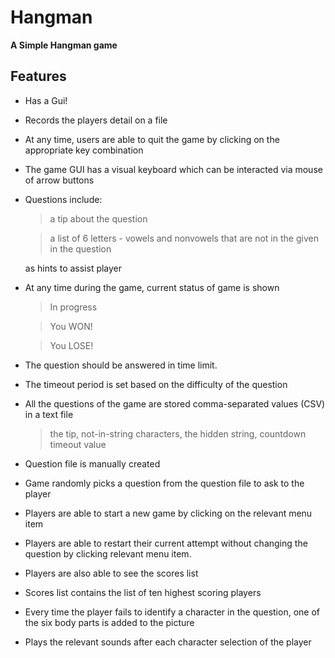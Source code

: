# Hangman
**A Simple Hangman game**

## Features

- Has a Gui!
- Records the players detail on a file
- At any time, users are able to quit the game by clicking on the appropriate key combination
- The game GUI has a visual keyboard which can be interacted via mouse of arrow buttons
- Questions include:
     > a tip about the question
      
     > a list of 6 letters - vowels and nonvowels that are not in the given in the question
  
  as hints to assist player
- At any time during the game, current status of game is shown
     >  In progress

     >  You WON!
     
     >  You LOSE!
- The question should be answered in time limit.
- The timeout period is set based on the difficulty of the question
- All the questions of the game are stored comma-separated values (CSV) in a text file
    > the tip, not-in-string characters, the hidden string, countdown timeout value
- Question file is manually created
- Game randomly picks a question from the question file to ask to the player
- Players are able to start a new game by clicking on the relevant menu item
- Players are able to restart their current attempt without changing the question by clicking relevant menu item.
- Players are also able to see the scores list
- Scores list contains the list of ten highest scoring players
- Every time the player fails to identify a character in the question, one of the six body parts is added to the picture
- Plays the relevant sounds after each character selection of the player
